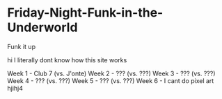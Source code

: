 # Friday-Night-Funk-in-the-Underworld
Funk it up


hi I literally dont know how this site works

Week 1 - Club 7 (vs. J'onte)
Week 2 - ??? (vs. ???)
Week 3 - ??? (vs. ???)
Week 4 - ??? (vs. ???)
Week 5 - ??? (vs. ???)
Week 6 - I cant do pixel art hjihj4
